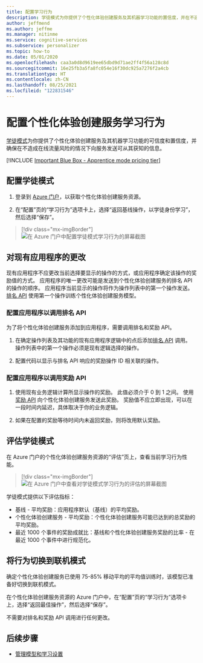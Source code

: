 ```yaml
---
title: 配置学习行为
description: 学徒模式为你提供了个性化体验创建服务及其机器学习功能的置信度，并在不造成在线流量风险的情况下提供向服务发送可从其获知的信息的指标。
author: jeffmend
ms.author: jeffme
ms.manager: nitinme
ms.service: cognitive-services
ms.subservice: personalizer
ms.topic: how-to
ms.date: 05/01/2020
ms.openlocfilehash: caa3a0d8d9619ee65dbd9d71ae2ff4f56a128c8d
ms.sourcegitcommit: 16e25fb3a5fa8fc054e16f30dc925a7276f2a4cb
ms.translationtype: HT
ms.contentlocale: zh-CN
ms.lasthandoff: 08/25/2021
ms.locfileid: "122831546"
---
```

# <a name="configure-the-personalizer-learning-behavior"></a>配置个性化体验创建服务学习行为

[学徒模式](concept-apprentice-mode.md)为你提供了个性化体验创建服务及其机器学习功能的可信度和置信度，并确保在不造成在线流量风险的情况下向服务发送可从其获知的信息。

[!INCLUDE [Important Blue Box - Apprentice mode pricing tier](./includes/important-apprentice-mode.md)]

## <a name="configure-apprentice-mode"></a>配置学徒模式

1. 登录到 [Azure 门户](https://portal.azure.com)，以获取个性化体验创建服务资源。

1. 在“配置”页的“学习行为”选项卡上，选择“返回基线操作，以学徒身份学习”，然后选择“保存”。

> [!div class="mx-imgBorder"]
> ![在 Azure 门户中配置学徒模式学习行为的屏幕截图](media/settings/configure-learning-behavior-azure-portal.png)

## <a name="changes-to-the-existing-application"></a>对现有应用程序的更改

现有应用程序不应更改当前选择要显示的操作的方式，或应用程序确定该操作的奖励值的方式。 应用程序的唯一更改可能是发送到个性化体验创建服务的排名 API 的操作的顺序。 应用程序当前显示的操作将作为操作列表中的第一个操作发送。 [排名 API](https://westus2.dev.cognitive.microsoft.com/docs/services/personalizer-api/operations/Rank) 使用第一个操作训练个性化体验创建服务模型。

### <a name="configure-your-application-to-call-the-rank-api"></a>配置应用程序以调用排名 API

为了将个性化体验创建服务添加到应用程序，需要调用排名和奖励 API。

1. 在确定操作列表及其功能的现有应用程序逻辑中的点后添加[排名 API](https://westus2.dev.cognitive.microsoft.com/docs/services/personalizer-api/operations/Rank) 调用。 操作列表中的第一个操作必须是现有逻辑选择的操作。

1. 配置代码以显示与排名 API 响应的奖励操作 ID 相关联的操作。

### <a name="configure-your-application-to-call-reward-api"></a>配置应用程序以调用奖励 API

1. 使用现有业务逻辑计算所显示操作的奖励。 此值必须介于 0 到 1 之间。 使用[奖励 API](https://westus2.dev.cognitive.microsoft.com/docs/services/personalizer-api/operations/Reward) 向个性化体验创建服务发送此奖励。 奖励值不应立即出现，可以在一段时间内延迟，具体取决于你的业务逻辑。

1. 如果在配置的奖励等待时间内未返回奖励，则将改用默认奖励。

## <a name="evaluate-apprentice-mode"></a>评估学徒模式

在 Azure 门户的个性化体验创建服务资源的“评估”页上，查看当前学习行为性能。

> [!div class="mx-imgBorder"]
> ![在 Azure 门户中查看对学徒模式学习行为的评估的屏幕截图](media/settings/evaluate-apprentice-mode.png)

学徒模式提供以下评估指标：
* 基线 - 平均奖励：应用程序默认（基线）的平均奖励。
* 个性化体验创建服务 - 平均奖励：个性化体验创建服务可能已达到的总奖励的平均奖励。
* 最近 1000 个事件的奖励成就比：基线和个性化体验创建服务奖励的比率 - 在最近 1000 个事件中进行规范化。

## <a name="switch-behavior-to-online-mode"></a>将行为切换到联机模式

确定个性化体验创建服务已使用 75-85% 移动平均的平均值训练时，该模型已准备好切换到联机模式。

在个性化体验创建服务资源的 Azure 门户中，在“配置”页的“学习行为”选项卡上，选择“返回最佳操作”，然后选择“保存”。

不需要对排名和奖励 API 调用进行任何更改。

## <a name="next-steps"></a>后续步骤

* [管理模型和学习设置](how-to-manage-model.md)

